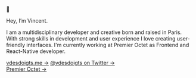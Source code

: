 👋

Hey, I’m Vincent.

I am a multidisciplinary developer and creative born and raised in Paris. With strong skills in development and user experience I love creating user-friendly interfaces. I'm currently working at Premier Octet as Frontend and React-Native developer.

[vdesdoigts.me &rarr;](https://www.vdesdoigts.me/)
[@vdesdoigts on Twitter &rarr;](https://twitter.com/vdesdoigts)  
[Premier Octet &rarr;](https://www.premieroctet.com/)
